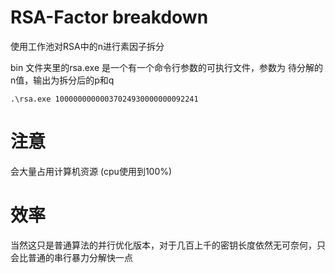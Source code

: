 # RSA-Factor breakdown
使用工作池对RSA中的n进行素因子拆分

bin 文件夹里的rsa.exe 是一个有一个命令行参数的可执行文件，参数为 待分解的n值，输出为拆分后的p和q

```shell
.\rsa.exe 10000000000037024930000000092241
```

# 注意
 会大量占用计算机资源 (cpu使用到100%)

 # 效率

 当然这只是普通算法的并行优化版本，对于几百上千的密钥长度依然无可奈何，只会比普通的串行暴力分解快一点

 
